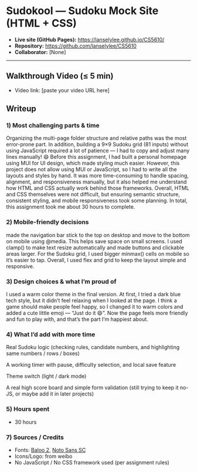 # Sudokool — Sudoku Mock Site (HTML + CSS)

- **Live site (GitHub Pages):** https://lanselylee.github.io/CS5610/
- **Repository:** https://github.com/lanselylee/CS5610
- **Collaborator:** [None] 

---

## Walkthrough Video (≤ 5 min)
- Video link: [paste your video URL here]

## Writeup

### 1) Most challenging parts & time
Organizing the multi-page folder structure and relative paths was the most error-prone part.
In addition, building a 9×9 Sudoku grid (81 inputs) without using JavaScript required a lot of patience — I had to copy and adjust many lines manually! 😄
Before this assignment, I had built a personal homepage using MUI for UI design, which made styling much easier.
However, this project does not allow using MUI or JavaScript, so I had to write all the layouts and styles by hand.
It was more time-consuming to handle spacing, alignment, and responsiveness manually, but it also helped me understand how HTML and CSS actually work behind those frameworks.
Overall, HTML and CSS themselves were not difficult, but ensuring semantic structure, consistent styling, and mobile responsiveness took some planning.
In total, this assignment took me about 30 hours to complete.

### 2) Mobile-friendly decisions
made the navigation bar stick to the top on desktop and move to the bottom on mobile using @media.
This helps save space on small screens.
I used clamp() to make text resize automatically and made buttons and clickable areas larger.
For the Sudoku grid, I used bigger minmax() cells on mobile so it’s easier to tap.
Overall, I used flex and grid to keep the layout simple and responsive.

### 3) Design choices & what I’m proud of
I used a warm color theme in the final version.
At first, I tried a dark blue tech style, but it didn’t feel relaxing when I looked at the page.
I think a game should make people feel happy, so I changed it to warm colors and added a cute little emoji — “Just do it 😄”.
Now the page feels more friendly and fun to play with, and that’s the part I’m happiest about.

### 4) What I’d add with more time
Real Sudoku logic (checking rules, candidate numbers, and highlighting same numbers / rows / boxes)

A working timer with pause, difficulty selection, and local save feature

Theme switch (light / dark mode)

A real high score board and simple form validation (still trying to keep it no-JS, or maybe add it in later projects)

### 5) Hours spent
- 30 hours


### 7) Sources / Credits
- Fonts: [Baloo 2](https://fonts.google.com/specimen/Baloo+2), [Noto Sans SC](https://fonts.google.com/noto/specimen/Noto+Sans+SC)
- Icons/Logo: from weibo
- No JavaScript / No CSS framework used (per assignment rules)
